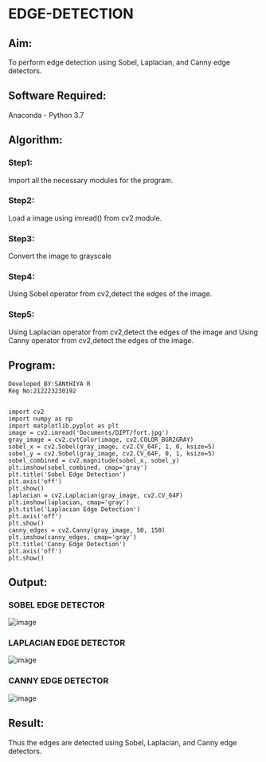 # EDGE-DETECTION
## Aim:
To perform edge detection using Sobel, Laplacian, and Canny edge detectors.

## Software Required:
Anaconda - Python 3.7

## Algorithm:
### Step1:
Import all the necessary modules for the program.

### Step2:
Load a image using imread() from cv2 module.

### Step3:
Convert the image to grayscale

### Step4:
Using Sobel operator from cv2,detect the edges of the image.

### Step5:

Using Laplacian operator from cv2,detect the edges of the image and Using Canny operator from cv2,detect the edges of the image.
## Program:
```
Developed BY:SANtHIYA R
Reg No:212223230192


import cv2
import numpy as np
import matplotlib.pyplot as plt
image = cv2.imread('Documents/DIPT/fort.jpg')  
gray_image = cv2.cvtColor(image, cv2.COLOR_BGR2GRAY)
sobel_x = cv2.Sobel(gray_image, cv2.CV_64F, 1, 0, ksize=5) 
sobel_y = cv2.Sobel(gray_image, cv2.CV_64F, 0, 1, ksize=5)
sobel_combined = cv2.magnitude(sobel_x, sobel_y)
plt.imshow(sobel_combined, cmap='gray')
plt.title('Sobel Edge Detection')
plt.axis('off')
plt.show()
laplacian = cv2.Laplacian(gray_image, cv2.CV_64F)
plt.imshow(laplacian, cmap='gray')
plt.title('Laplacian Edge Detection')
plt.axis('off')
plt.show()
canny_edges = cv2.Canny(gray_image, 50, 150)
plt.imshow(canny_edges, cmap='gray')
plt.title('Canny Edge Detection')
plt.axis('off')
plt.show()
```
## Output:
### SOBEL EDGE DETECTOR

![image](https://github.com/user-attachments/assets/fde992c1-2c1d-46f9-ad44-e03de0e69e7c)



### LAPLACIAN EDGE DETECTOR

![image](https://github.com/user-attachments/assets/1e214066-512a-463a-975d-2f732a76e7cf)



### CANNY EDGE DETECTOR

![image](https://github.com/user-attachments/assets/829121cd-0e52-492e-8d47-6b5e4fe7df46)



## Result:
Thus the edges are detected using Sobel, Laplacian, and Canny edge detectors.

